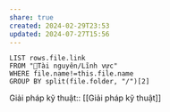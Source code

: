 ```yaml
---
share: true
created: 2024-02-29T23:53
updated: 2024-07-27T15:56
---
```


```dataview
LIST rows.file.link
FROM "📜Tài nguyên/Lĩnh vực" 
WHERE file.name!=this.file.name
GROUP BY split(file.folder, "/")[2]
```
Giải pháp kỹ thuật:: [[Giải pháp kỹ thuật]]